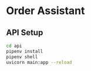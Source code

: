 # Order Assistant

## API Setup
```bash
cd api
pipenv install
pipenv shell
uvicorn main:app --reload
```